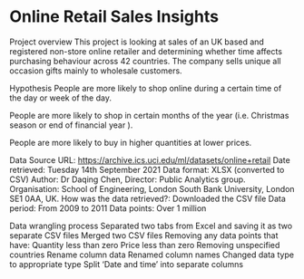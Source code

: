 # Online Retail Sales Insights

Project overview
This project is looking at sales of an UK based and registered non-store online retailer and determining whether time affects purchasing behaviour across 42 countries. The company sells unique all occasion gifts mainly to wholesale customers.

Hypothesis
People are more likely to shop online during a certain time of the day or week of the day.

People are more likely to shop in certain months of the year (i.e. Christmas season or end of financial year ).

People are more likely to buy in higher quantities at lower prices. 

Data Source
URL: https://archive.ics.uci.edu/ml/datasets/online+retail
Date retrieved: Tuesday 14th September 2021
Data format: XLSX (converted to CSV)
Author: Dr Daqing Chen, Director: Public Analytics group.
Organisation:  School of Engineering, London South Bank University, London SE1 0AA, UK.
How was the data retrieved?: Downloaded the CSV file
Data period: From 2009 to 2011
Data points: Over 1 million

Data wrangling process
Separated two tabs from Excel and saving it as two separate CSV files
Merged two CSV files
 Removing any data points that have:
Quantity less than zero
Price less than zero
Removing unspecified countries
Rename column data
Renamed column names
Changed data type to appropriate type
Split ‘Date and time’ into separate columns
